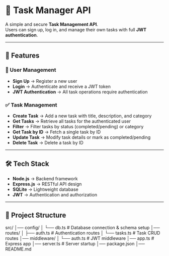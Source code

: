 # 📌 Task Manager API

A simple and secure **Task Management API**.  
Users can sign up, log in, and manage their own tasks with full **JWT authentication**.  

---

## 🚀 Features

### 🔑 User Management
- **Sign Up** → Register a new user  
- **Login** → Authenticate and receive a JWT token  
- **JWT Authentication** → All task operations require authentication  

### ✅ Task Management
- **Create Task** → Add a new task with title, description, and category  
- **Get Tasks** → Retrieve all tasks for the authenticated user  
- **Filter** → Filter tasks by status (completed/pending) or category  
- **Get Task by ID** → Fetch a single task by ID  
- **Update Task** → Modify task details or mark as completed/pending  
- **Delete Task** → Delete a task by ID  

---

## 🛠 Tech Stack
- **Node.js** → Backend framework  
- **Express.js** → RESTful API design  
- **SQLite** → Lightweight database  
- **JWT** → Authentication and authorization  

---

## 📂 Project Structure

src/
│── config/
│ └── db.ts # Database connection & schema setup
│── routes/
│ ├── auth.ts # Authentication routes
│ └── tasks.ts # Task CRUD routes
│── middleware/
│ └── auth.ts # JWT middleware
│── app.ts # Express app
│── server.ts # Server startup
│── package.json
│── README.md
